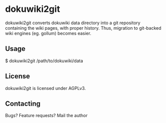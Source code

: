 dokuwiki2git
============

dokuwiki2git converts dokuwiki data directory into a git repository containing
the wiki pages, with proper history. Thus, migration to git-backed wiki engines
(eg. gollum) becomes easier.

Usage
-----

$ dokuwiki2git /path/to/dokuwiki/data

License
-------

dokuwiki2git is licensed under AGPLv3.

Contacting
----------

Bugs? Feature requests? Mail the author
